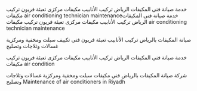 خدمة صيانة فنی المکیفات الریاض تركيب الأنابيب مكيفات مركزی تعبئة فريون تركيب مكيفات air conditioning technician maintenanceخدمة صيانة فنی المکیفات الریاض تركيب الأنابيب مكيفات مركزی تعبئة فريون تركيب مكيفات air conditioning technician maintenance

صيانة المكيفات بالرياض تركيب الأنابيب تعبئة فريون فنی تكيیف سبلت ومخفية ومركزية غسالات وثلاجات وتصلیح

خدمة صيانة فنی المکیفات الریاض تركيب الأنابيب مكيفات مركزی تعبئة فريون تركيب مكيفات air condition

شركة صيانة المكيفات بالرياض فني مكيفات سبلت ومخفية ومركزية غسالات وثلاجات وتصليح Maintenance of air conditioners in Riyadh
